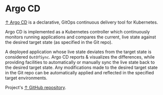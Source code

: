 # Argo CD

[↑ Argo CD](https://argo-cd.readthedocs.io) is a declarative, GitOps continuous delivery tool for Kubernetes.

Argo CD is implemented as a Kubernetes controller which continuously monitors running applications and compares the current, live state against the desired target state (as specified in the Git repo).

A deployed application whose live state deviates from the target state is considered `OutOfSync`. Argo CD reports & visualizes the differences, while providing facilities to automatically or manually sync the live state back to the desired target state. Any modifications made to the desired target state in the Git repo can be automatically applied and reflected in the specified target environments.

Project's [↑ GitHub repository](https://github.com/argoproj/argo-cd).